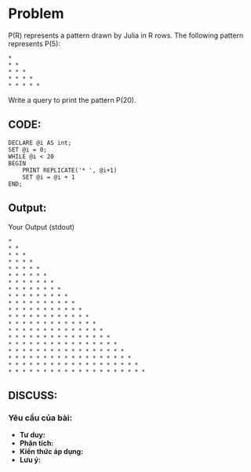# Problem

P(R) represents a pattern drawn by Julia in R rows. The following pattern represents P(5):

    * 
    * * 
    * * * 
    * * * * 
    * * * * *

Write a query to print the pattern P(20).

## CODE:

    DECLARE @i AS int;
    SET @i = 0;
    WHILE @i < 20
    BEGIN
        PRINT REPLICATE('* ', @i+1)
        SET @i = @i + 1
    END;
    
## Output:
Your Output (stdout)

    * 
    * * 
    * * * 
    * * * * 
    * * * * * 
    * * * * * * 
    * * * * * * * 
    * * * * * * * * 
    * * * * * * * * * 
    * * * * * * * * * * 
    * * * * * * * * * * * 
    * * * * * * * * * * * * 
    * * * * * * * * * * * * * 
    * * * * * * * * * * * * * * 
    * * * * * * * * * * * * * * * 
    * * * * * * * * * * * * * * * * 
    * * * * * * * * * * * * * * * * * 
    * * * * * * * * * * * * * * * * * * 
    * * * * * * * * * * * * * * * * * * * 
    * * * * * * * * * * * * * * * * * * * * 

## DISCUSS:
### Yêu cầu của bài: 
- **Tư duy:** 
- **Phân tích:**
- **Kiến thức áp dụng:**
- **Lưu ý:**


